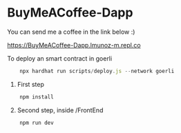 # BuyMeACoffee-Dapp

You can send me a coffee in the link below :) 

https://BuyMeACoffee-Dapp.lmunoz-m.repl.co


To deploy an smart contract in goerli
```js
	npx hardhat run scripts/deploy.js --network goerli
```

1. First step
```js
	npm install
```
2. Second step, inside /FrontEnd 
```js
	npm run dev
```